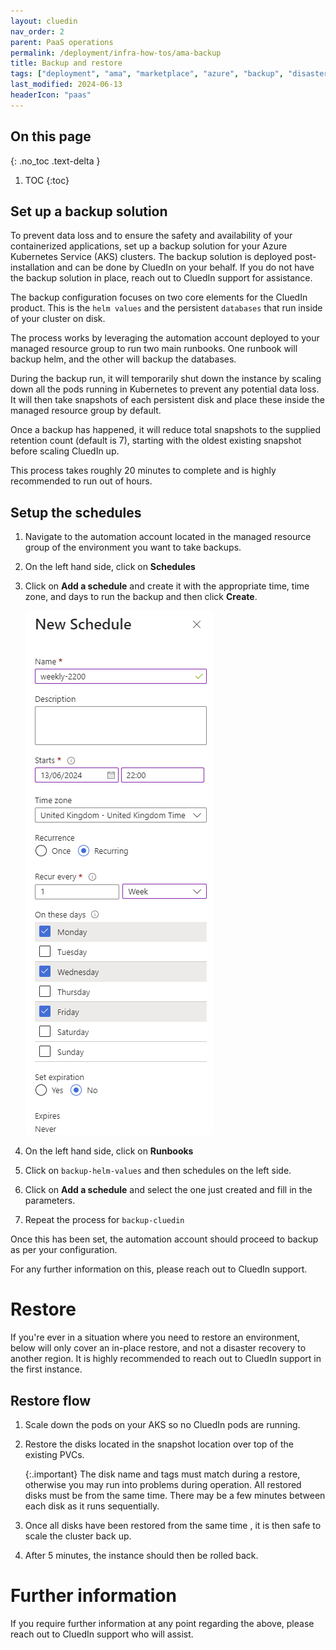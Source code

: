 ```yaml
---
layout: cluedin
nav_order: 2
parent: PaaS operations
permalink: /deployment/infra-how-tos/ama-backup
title: Backup and restore
tags: ["deployment", "ama", "marketplace", "azure", "backup", "disaster recovery", "DR"]
last_modified: 2024-06-13
headerIcon: "paas"
---
```


## On this page
{: .no_toc .text-delta }
1. TOC
{:toc}

## Set up a backup solution

To prevent data loss and to ensure the safety and availability of your containerized applications, set up a backup solution for your Azure Kubernetes Service (AKS) clusters. The backup solution is deployed post-installation and can be done by CluedIn on your behalf. If you do not have the backup solution in place, reach out to CluedIn support for assistance.

The backup configuration focuses on two core elements for the CluedIn product. This is the `helm values` and the persistent `databases` that run inside of your cluster on disk.

The process works by leveraging the automation account deployed to your managed resource group to run two main runbooks. One runbook will backup helm, and the other will backup the databases.

During the backup run, it will temporarily shut down the instance by scaling down all the pods running in Kubernetes to prevent any potential data loss. It will then take snapshots of each persistent disk and place these inside the managed resource group by default.

Once a backup has happened, it will reduce total snapshots to the supplied retention count (default is 7), starting with the oldest existing snapshot before scaling CluedIn up.

This process takes roughly 20 minutes to complete and is highly recommended to run out of hours.

## Setup the schedules
1. Navigate to the automation account located in the managed resource group of the environment you want to take backups. 
1. On the left hand side, click on **Schedules**
1. Click on **Add a schedule** and create it with the appropriate time, time zone, and days to run the backup and then click **Create**.

   ![backup-schedule](../../assets/images/ama/howtos/backup-schedule.png)

1. On the left hand side, click on **Runbooks**
1. Click on `backup-helm-values` and then schedules on the left side.
1. Click on **Add a schedule** and select the one just created and fill in the parameters.
1. Repeat the process for `backup-cluedin`

Once this has been set, the automation account should proceed to backup as per your configuration.

For any further information on this, please reach out to CluedIn support.

# Restore
If you're ever in a situation where you need to restore an environment, below will only cover an in-place restore, and not a disaster recovery to another region. It is highly recommended to reach out to CluedIn support in the first instance. 

## Restore flow
1. Scale down the pods on your AKS so no CluedIn pods are running.
1. Restore the disks located in the snapshot location over top of the existing PVCs.

   {:.important}
   The disk name and tags must match during a restore, otherwise you may run into problems during operation.
   All restored disks must be from the same time. There may be a few minutes between each disk as it runs sequentially.

1. Once all disks have been restored from the same time , it is then safe to scale the cluster back up.
1. After 5 minutes, the instance should then be rolled back.

# Further information
If you require further information at any point regarding the above, please reach out to CluedIn support who will assist.
